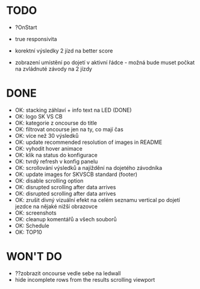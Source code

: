 # TODO

- ?OnStart

- true responsivita

- korektní výsledky 2 jízd na better score
- zobrazení umístění po dojetí v aktivní řádce - možná bude muset počkat na zvládnuté závody na 2 jízdy

# DONE

- OK: stacking záhlaví + info text na LED (DONE)
- OK: logo SK VS CB
- OK: kategorie z oncourse do title
- OK: filtrovat oncourse jen na ty, co mají čas
- OK: více než 30 výsledků
- OK: update recommended resolution of images in README
- OK: vyhodit hover animace
- OK: klik na status do konfigurace
- OK: tvrdý refresh v konfig panelu
- OK: scrollování výsledků a najíždění na dojetého závodníka
- OK: update images for SKVSCB standard (footer)
- OK: disable scrolling option
- OK: disrupted scrolling after data arrives
- OK: disrupted scrolling after data arrives
- OK: zrušit divný vizuální efekt na celém seznamu vertical po dojetí jezdce na nějaké nižší obrazovce
- OK: screenshots
- OK: cleanup komentářů a všech souborů
- OK: Schedule
- OK: TOP10

# WON'T DO

- ??zobrazit oncourse vedle sebe na ledwall
- hide incomplete rows from the results scrolling viewport
